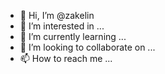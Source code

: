 - 👋 Hi, I’m @zakelin
- 👀 I’m interested in ...
- 🌱 I’m currently learning ...
- 💞️ I’m looking to collaborate on ...
- 📫 How to reach me ...

<!---
zakelin/zakelin is a ✨ special ✨ repository because its `README.md` (this file) appears on your GitHub profile.
You can click the Preview link to take a look at your changes.
--->
